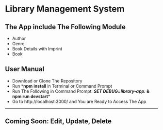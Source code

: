 # Library Management System

## The App include The Following Module
- Author
- Genre
- Book Details with Imprint
- Book

## User Manual

- Download or Clone The Repository
- Run ***npm install** in Terminal or Command Prompt
- Run The Following in Command Prompt: ***SET DEBUG=library-app:* & npm run devstart***
- Go to http://localhost:3000/ and You are Ready to Access The App

---------------------------------------------
Coming Soon: Edit, Update, Delete
---------------------------------------------
